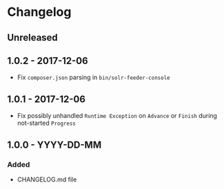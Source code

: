 # Changelog

<!-- There is always Unreleased section on the top. Subsections (Added, Changed, Fixed, Removed) should be added as needed. -->
## Unreleased

## 1.0.2 - 2017-12-06
- Fix `composer.json` parsing in `bin/solr-feeder-console`

## 1.0.1 - 2017-12-06
- Fix possibly unhandled `Runtime Exception` on `Advance` or `Finish` during not-started `Progress`

## 1.0.0 - YYYY-DD-MM
### Added
- CHANGELOG.md file
